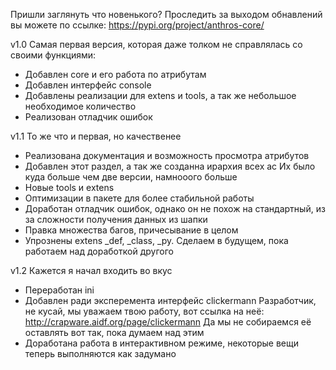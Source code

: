 Пришли заглянуть что новенького?
Проследить за выходом обнавлений вы можете по ссылке: https://pypi.org/project/anthros-core/

v1.0 Самая первая версия, которая даже толком не справлялась со своими функциями:
 - Добавлен core и его работа по атрибутам
 - Добавлен интерфейс console
 - Добавлены реализации для extens и tools, а так же небольшое необходимое количество
 - Реализован отладчик ошибок

v1.1 То же что и первая, но качественее
 - Реализована документация и возможность просмотра атрибутов
 - Добавлен этот раздел, а так же созданна ирархия всех ac
    Их было куда больше чем две версии, намнооого больше
 - Новые tools и extens
 - Оптимизации в пакете для более стабильной работы
 - Доработан отладчик ошибок, однако он не похож на стандартный, из за сложности получения данных из шапки
 - Правка множества багов, причесывание в целом
 - Упрознены extens _def, _class, _py. Сделаем в будущем, пока работаем над доработкой другого

v1.2 Кажется я начал входить во вкус
 - Переработан ini
 - Добавлен ради эксперемента интерфейс clickermann
    Разработчик, не кусай, мы уважаем твою работу, вот ссылка на неё: http://crapware.aidf.org/page/clickermann
    Да мы не собираемся её оставлять вот так, пока думаем над этим
 - Доработана работа в интерактивном режиме, некоторые вещи теперь выполняются как задумано